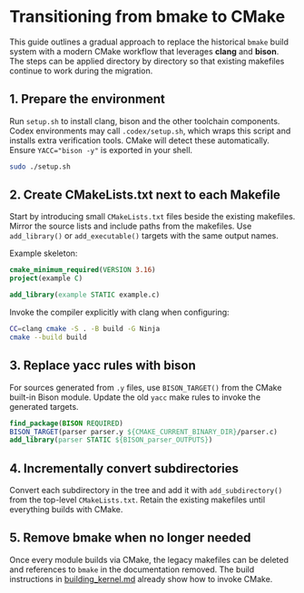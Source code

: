 # Transitioning from bmake to CMake

This guide outlines a gradual approach to replace the historical `bmake` build system with a modern CMake workflow that leverages **clang** and **bison**.  The steps can be applied directory by directory so that existing makefiles continue to work during the migration.

## 1. Prepare the environment

Run `setup.sh` to install clang, bison and the other toolchain components.  Codex environments may call `.codex/setup.sh`, which wraps this script and installs extra verification tools.  CMake will detect these automatically.  Ensure `YACC="bison -y"` is exported in your shell.

```sh
sudo ./setup.sh
```

## 2. Create CMakeLists.txt next to each Makefile

Start by introducing small `CMakeLists.txt` files beside the existing makefiles.  Mirror the source lists and include paths from the makefiles.  Use `add_library()` or `add_executable()` targets with the same output names.

Example skeleton:

```cmake
cmake_minimum_required(VERSION 3.16)
project(example C)

add_library(example STATIC example.c)
```

Invoke the compiler explicitly with clang when configuring:

```sh
CC=clang cmake -S . -B build -G Ninja
cmake --build build
```

## 3. Replace yacc rules with bison

For sources generated from `.y` files, use `BISON_TARGET()` from the CMake built-in Bison module.  Update the old `yacc` make rules to invoke the generated targets.

```cmake
find_package(BISON REQUIRED)
BISON_TARGET(parser parser.y ${CMAKE_CURRENT_BINARY_DIR}/parser.c)
add_library(parser STATIC ${BISON_parser_OUTPUTS})
```

## 4. Incrementally convert subdirectories

Convert each subdirectory in the tree and add it with `add_subdirectory()` from the top-level `CMakeLists.txt`.  Retain the existing makefiles until everything builds with CMake.

## 5. Remove bmake when no longer needed

Once every module builds via CMake, the legacy makefiles can be deleted and references to `bmake` in the documentation removed.  The build instructions in [building_kernel.md](building_kernel.md) already show how to invoke CMake.

